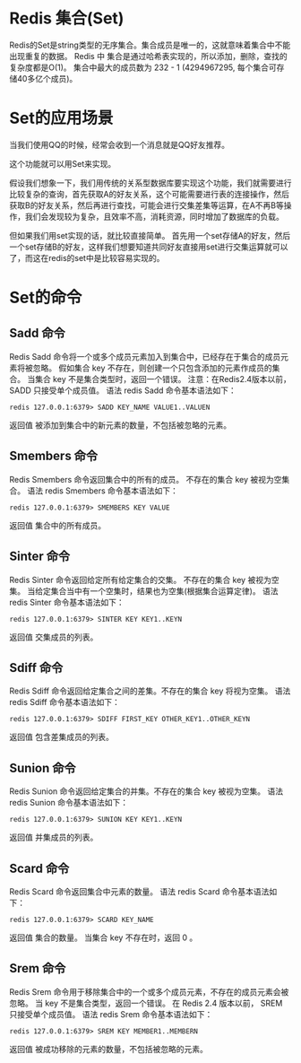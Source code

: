 # Redis 集合(Set)
Redis的Set是string类型的无序集合。集合成员是唯一的，这就意味着集合中不能出现重复的数据。
Redis 中 集合是通过哈希表实现的，所以添加，删除，查找的复杂度都是O(1)。
集合中最大的成员数为 232 - 1 (4294967295, 每个集合可存储40多亿个成员)。

# Set的应用场景

当我们使用QQ的时候，经常会收到一个消息就是QQ好友推荐。

这个功能就可以用Set来实现。

假设我们想象一下，我们用传统的关系型数据库要实现这个功能，我们就需要进行比较复杂的查询，首先获取A的好友关系，这个可能需要进行表的连接操作，然后获取B的好友关系，然后再进行查找，可能会进行交集差集等运算，在A不再B等操作，我们会发现较为复杂，且效率不高，消耗资源，同时增加了数据库的负载。

但如果我们用set实现的话，就比较直接简单。
首先用一个set存储A的好友，然后一个set存储B的好友，这样我们想要知道共同好友直接用set进行交集运算就可以了，而这在redis的set中是比较容易实现的。

# Set的命令

## Sadd 命令
Redis Sadd 命令将一个或多个成员元素加入到集合中，已经存在于集合的成员元素将被忽略。
假如集合 key 不存在，则创建一个只包含添加的元素作成员的集合。
当集合 key 不是集合类型时，返回一个错误。
注意：在Redis2.4版本以前， SADD 只接受单个成员值。
语法
redis Sadd 命令基本语法如下：
```
redis 127.0.0.1:6379> SADD KEY_NAME VALUE1..VALUEN
```
返回值
被添加到集合中的新元素的数量，不包括被忽略的元素。

## Smembers 命令
Redis Smembers 命令返回集合中的所有的成员。 不存在的集合 key 被视为空集合。
语法
redis Smembers 命令基本语法如下：
```
redis 127.0.0.1:6379> SMEMBERS KEY VALUE 
```
返回值
集合中的所有成员。

## Sinter 命令
Redis Sinter 命令返回给定所有给定集合的交集。 不存在的集合 key 被视为空集。 当给定集合当中有一个空集时，结果也为空集(根据集合运算定律)。
语法
redis Sinter 命令基本语法如下：
```
redis 127.0.0.1:6379> SINTER KEY KEY1..KEYN 
```
返回值
交集成员的列表。

## Sdiff 命令
Redis Sdiff 命令返回给定集合之间的差集。不存在的集合 key 将视为空集。
语法
redis Sdiff 命令基本语法如下：
```
redis 127.0.0.1:6379> SDIFF FIRST_KEY OTHER_KEY1..OTHER_KEYN 
```
返回值
包含差集成员的列表。

##  Sunion 命令
Redis Sunion 命令返回给定集合的并集。不存在的集合 key 被视为空集。
语法
redis Sunion 命令基本语法如下：
```
redis 127.0.0.1:6379> SUNION KEY KEY1..KEYN
```
返回值
并集成员的列表。

## Scard 命令
Redis Scard 命令返回集合中元素的数量。
语法
redis Scard 命令基本语法如下：
```
redis 127.0.0.1:6379> SCARD KEY_NAME 
```
返回值
集合的数量。 当集合 key 不存在时，返回 0 。

## Srem 命令
Redis Srem 命令用于移除集合中的一个或多个成员元素，不存在的成员元素会被忽略。
当 key 不是集合类型，返回一个错误。
在 Redis 2.4 版本以前， SREM 只接受单个成员值。
语法
redis Srem 命令基本语法如下：
```
redis 127.0.0.1:6379> SREM KEY MEMBER1..MEMBERN
```
返回值
被成功移除的元素的数量，不包括被忽略的元素。
